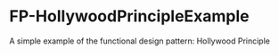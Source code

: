 # FP-HollywoodPrincipleExample
A simple example of the functional design pattern: Hollywood Principle

